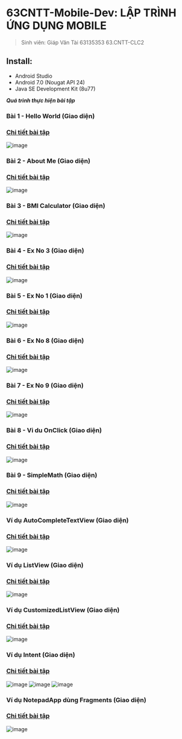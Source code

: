 # 63CNTT-Mobile-Dev: LẬP TRÌNH ỨNG DỤNG MOBILE
> Sinh viên: Giáp Văn Tài 63135353 63.CNTT-CLC2
 ## Install:
 - Android Studio
 - Android 7.0 (Nougat API 24)
 - Java SE Development Kit (8u77)

 ***Quá trình thực hiện bài tập***
 ### Bài 1 - Hello World (Giao diện)
 ### [Chi tiết bài tập](https://github.com/tgv293/63CLC2-MobiDev/tree/main/HelloWorld)
 ![image](https://media.discordapp.net/attachments/1019500728953356334/1154420743048810527/image.png)

 ### Bài 2 - About Me (Giao diện)
  ### [Chi tiết bài tập](https://github.com/tgv293/63CLC2-MobiDev/tree/main/AboutMe)
 ![image](https://media.discordapp.net/attachments/1019500728953356334/1154420623112667167/image.png)

 ### Bài 3 - BMI Calculator (Giao diện)
 ### [Chi tiết bài tập](https://github.com/tgv293/63CLC2-MobiDev/tree/main/BMICalculator)
 ![image](https://media.discordapp.net/attachments/1019500728953356334/1159140653075279962/image.png)

 ### Bài 4 - Ex No 3 (Giao diện)
 ### [Chi tiết bài tập](https://github.com/tgv293/63CLC2-MobiDev/tree/main/Ex_No_3)
 ![image](https://media.discordapp.net/attachments/1019500728953356334/1154792752614232094/image.png)

 ### Bài 5 - Ex No 1 (Giao diện)
 ### [Chi tiết bài tập](https://github.com/tgv293/63CLC2-MobiDev/tree/main/Ex_No_1)
 ![image](https://media.discordapp.net/attachments/1019500728953356334/1154970488880234606/image.png)

 ### Bài 6 - Ex No 8 (Giao diện)
 ### [Chi tiết bài tập](https://github.com/tgv293/63CLC2-MobiDev/tree/main/Ex_No_8)
 ![image](https://media.discordapp.net/attachments/1019500728953356334/1155450386610663464/image.png)

 ### Bài 7 - Ex No 9 (Giao diện)
 ### [Chi tiết bài tập](https://github.com/tgv293/63CLC2-MobiDev/tree/main/Ex_No_9)
 ![image](https://media.discordapp.net/attachments/1019500728953356334/1155522025671110705/image.png)

 ### Bài 8 - Vi du OnClick (Giao diện)
 ### [Chi tiết bài tập](https://github.com/tgv293/63CLC2-MobiDev/tree/main/VDOnClick)
 ![image](https://media.discordapp.net/attachments/1019500728953356334/1159031695316623400/image.png)

 ### Bài 9 - SimpleMath (Giao diện)
 ### [Chi tiết bài tập](https://github.com/tgv293/63CLC2-MobiDev/tree/main/SimpleMath)
 ![image](https://media.discordapp.net/attachments/1019500728953356334/1159134145579057243/image.png)

 ### Ví dụ AutoCompleteTextView (Giao diện)
 ### [Chi tiết bài tập](https://github.com/tgv293/63CLC2-MobiDev/tree/main/AutoCompleteTextView)
 ![image](https://media.discordapp.net/attachments/1163815783118422048/1163817112150757376/image.png)

 ### Ví dụ ListView (Giao diện)
 ### [Chi tiết bài tập](https://github.com/tgv293/63CLC2-MobiDev/tree/main/ListViewExample)
 ![image](https://media.discordapp.net/attachments/1163815783118422048/1163816746529079368/image.png)

 ### Ví dụ CustomizedListView (Giao diện)
 ### [Chi tiết bài tập](https://github.com/tgv293/63CLC2-MobiDev/tree/main/CustomizedListView)
 ![image](https://media.discordapp.net/attachments/1163815783118422048/1165659539954217040/image.png)

 ### Ví dụ Intent (Giao diện)
 ### [Chi tiết bài tập](https://github.com/tgv293/63CLC2-MobiDev/tree/main/IntentExample)
 ![image](https://media.discordapp.net/attachments/1163815783118422048/1165652702487924866/image.png)
 ![image](https://media.discordapp.net/attachments/1163815783118422048/1165652702810869842/image.png)
 ![image](https://media.discordapp.net/attachments/1163815783118422048/1165656492150624306/image.png)

 ### Ví dụ NotepadApp dùng Fragments (Giao diện)
 ### [Chi tiết bài tập](https://github.com/tgv293/63CLC2-MobiDev/tree/main/NotepadAppWithCustomKeypad)
 ![image](https://media.discordapp.net/attachments/1163815783118422048/1171102514750439424/image.png)
